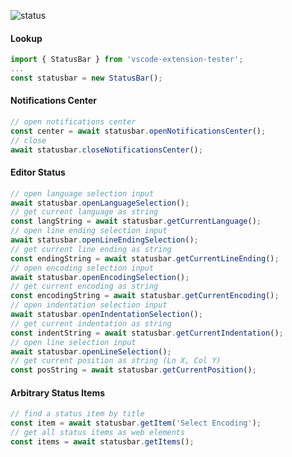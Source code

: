 ![status](https://user-images.githubusercontent.com/4181232/56661682-91e5c380-66a2-11e9-859d-1974cb98006d.png)

#### Lookup

```typescript
import { StatusBar } from 'vscode-extension-tester';
...
const statusbar = new StatusBar();
```

#### Notifications Center

```typescript
// open notifications center
const center = await statusbar.openNotificationsCenter();
// close
await statusbar.closeNotificationsCenter();
```

#### Editor Status

```typescript
// open language selection input
await statusbar.openLanguageSelection();
// get current language as string
const langString = await statusbar.getCurrentLanguage();
// open line ending selection input
await statusbar.openLineEndingSelection();
// get current line ending as string
const endingString = await statusbar.getCurrentLineEnding();
// open encoding selection input
await statusbar.openEncodingSelection();
// get current encoding as string
const encodingString = await statusbar.getCurrentEncoding();
// open indentation selection input
await statusbar.openIndentationSelection();
// get current indentation as string
const indentString = await statusbar.getCurrentIndentation();
// open line selection input
await statusbar.openLineSelection();
// get current position as string (Ln X, Col Y)
const posString = await statusbar.getCurrentPosition();
```

#### Arbitrary Status Items

```typescript
// find a status item by title
const item = await statusbar.getItem('Select Encoding');
// get all status items as web elements
const items = await statusbar.getItems();
```
